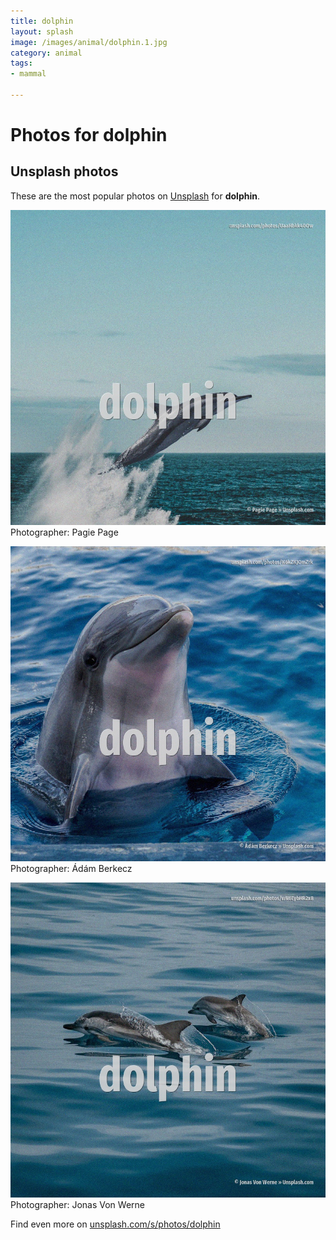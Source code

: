 ```yaml
---
title: dolphin
layout: splash
image: /images/animal/dolphin.1.jpg
category: animal
tags:
- mammal

---
```

# Photos for dolphin
 
## Unsplash photos
These are the most popular photos on [Unsplash](https://unsplash.com) for **dolphin**.
 
![dolphin](/images/animal/dolphin.1.jpg)
Photographer:  Pagie Page
 
![dolphin](/images/animal/dolphin.2.jpg)
Photographer:  Ádám Berkecz
 
![dolphin](/images/animal/dolphin.3.jpg)
Photographer:  Jonas Von Werne
 
Find even more on [unsplash.com/s/photos/dolphin](https://unsplash.com/s/photos/dolphin)
 
